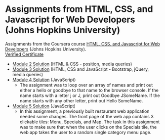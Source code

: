 # Assignments from HTML, CSS, and Javascript for Web Developers (Johns Hopkins University)
Assignments from the Coursera course [HTML, CSS, and Javascript for Web Developers](https://www.coursera.org/learn/html-css-javascript-for-web-developers) (Johns Hopkins University).
<br /> [Verified Certificate](https://www.coursera.org/account/accomplishments/verify/NZ84CQL6J8J4)

- [Module 2 Solution](https://chiarastef.github.io/coursera-jhu-assignments/module2-solution/) (HTML & CSS - position, media queries)
- [Module 3 Solution](https://chiarastef.github.io/coursera-jhu-assignments/module3-solution/) (HTML, CSS and JavaScript - Bootstrap, jQuery, media queries)
- [Module 4 Solution](https://chiarastef.github.io/coursera-jhu-assignments/module4-solution/) (JavaScript)
  - The assignment was to loop over an array of names and print out either a hello or goodbye to that name to the browser console. If the name starts with a letter j or J, print out Goodbye JSomeName. If the name starts with any other letter, print out Hello SomeName.
- [Module 5 Solution](https://chiarastef.github.io/coursera-jhu-assignments/module5-solution/) (JavaScript)
  - In this assignment, a previously built restaurant web application needed some changes. The front page of the web app contains 3 clickable tiles: Menu, Specials, and Map. The task in this assignment was to make sure that when the user clicks on the Specials tile, the web app takes the user to a random single category menu page.
